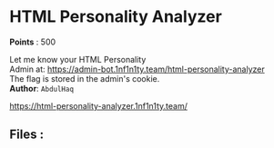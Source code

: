 # HTML Personality Analyzer
**Points** : 500

Let me know your HTML Personality<br>Admin at: https://admin-bot.1nf1n1ty.team/html-personality-analyzer<br>The flag is stored in the admin's cookie.<br><b>Author</b>: `AbdulHaq`

https://html-personality-analyzer.1nf1n1ty.team/

## Files : 
